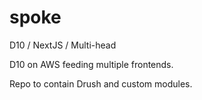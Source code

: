 # spoke
D10 / NextJS / Multi-head 

D10 on AWS feeding multiple frontends.

Repo to contain Drush and custom modules.
